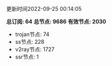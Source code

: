 更新时间2022-09-25 00:14:05

**总订阅: 64**
**总节点: 9686**
**有效节点: 2030**
- trojan节点: 74
- ss节点: 228
- v2ray节点: 1727
- ssr节点: 1
